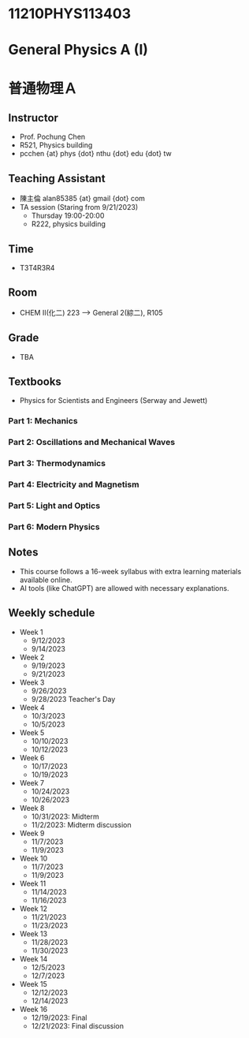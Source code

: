 # 11210PHYS113403
# General Physics A (I)
# 普通物理Ａ

## Instructor
* Prof. Pochung Chen
* R521, Physics building
* pcchen {at} phys {dot} nthu {dot} edu {dot} tw

## Teaching Assistant
* 陳主倫 alan85385 {at} gmail {dot} com
* TA session (Staring from 9/21/2023)
  * Thursday 19:00-20:00
  * R222, physics building

## Time
* T3T4R3R4

## Room
* CHEM II(化二) 223 --> General 2(綜二), R105

## Grade
* TBA

## Textbooks
* Physics for Scientists and Engineers (Serway and Jewett)

### Part 1: Mechanics
### Part 2: Oscillations and Mechanical Waves
### Part 3: Thermodynamics
### Part 4: Electricity and Magnetism
### Part 5: Light and Optics
### Part 6: Modern Physics

## Notes
* This course follows a 16-week syllabus with extra learning materials available online.
* AI tools (like ChatGPT) are allowed with necessary explanations.

## Weekly schedule
* Week 1
  * 9/12/2023
  * 9/14/2023
* Week 2
  * 9/19/2023
  * 9/21/2023
* Week 3
  * 9/26/2023
  * 9/28/2023 Teacher's Day
* Week 4
  * 10/3/2023
  * 10/5/2023
* Week 5
  * 10/10/2023
  * 10/12/2023
* Week 6
  * 10/17/2023
  * 10/19/2023
* Week 7
  * 10/24/2023
  * 10/26/2023
* Week 8
  * 10/31/2023: Midterm
  * 11/2/2023: Midterm discussion
* Week 9
  * 11/7/2023
  * 11/9/2023
* Week 10
  * 11/7/2023
  * 11/9/2023
* Week 11
  * 11/14/2023
  * 11/16/2023
* Week 12
  * 11/21/2023
  * 11/23/2023
* Week 13
  * 11/28/2023
  * 11/30/2023
* Week 14
  * 12/5/2023
  * 12/7/2023
* Week 15
  * 12/12/2023
  * 12/14/2023
* Week 16
  * 12/19/2023: Final
  * 12/21/2023: Final discussion
